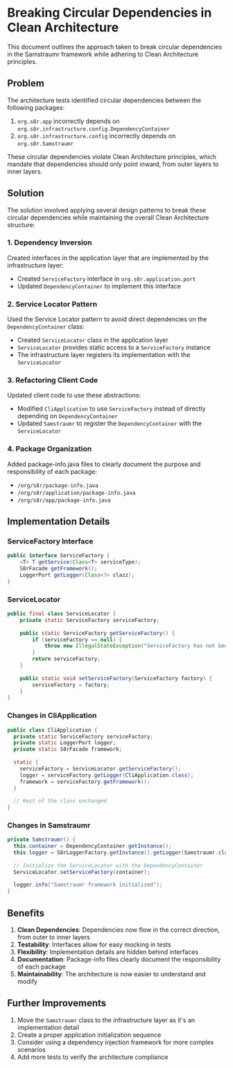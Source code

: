 # Breaking Circular Dependencies in Clean Architecture

This document outlines the approach taken to break circular dependencies in the Samstraumr framework while adhering to Clean Architecture principles.

## Problem

The architecture tests identified circular dependencies between the following packages:

1. `org.s8r.app` incorrectly depends on `org.s8r.infrastructure.config.DependencyContainer`
2. `org.s8r.infrastructure.config` incorrectly depends on `org.s8r.Samstraumr`

These circular dependencies violate Clean Architecture principles, which mandate that dependencies should only point inward, from outer layers to inner layers.

## Solution

The solution involved applying several design patterns to break these circular dependencies while maintaining the overall Clean Architecture structure:

### 1. Dependency Inversion

Created interfaces in the application layer that are implemented by the infrastructure layer:

- Created `ServiceFactory` interface in `org.s8r.application.port`
- Updated `DependencyContainer` to implement this interface

### 2. Service Locator Pattern

Used the Service Locator pattern to avoid direct dependencies on the `DependencyContainer` class:

- Created `ServiceLocator` class in the application layer
- `ServiceLocator` provides static access to a `ServiceFactory` instance
- The infrastructure layer registers its implementation with the `ServiceLocator`

### 3. Refactoring Client Code

Updated client code to use these abstractions:

- Modified `CliApplication` to use `ServiceFactory` instead of directly depending on `DependencyContainer`
- Updated `Samstraumr` to register the `DependencyContainer` with the `ServiceLocator`

### 4. Package Organization

Added package-info.java files to clearly document the purpose and responsibility of each package:

- `/org/s8r/package-info.java`
- `/org/s8r/application/package-info.java`
- `/org/s8r/app/package-info.java`

## Implementation Details

### ServiceFactory Interface

```java
public interface ServiceFactory {
    <T> T getService(Class<T> serviceType);
    S8rFacade getFramework();
    LoggerPort getLogger(Class<?> clazz);
}
```

### ServiceLocator

```java
public final class ServiceLocator {
    private static ServiceFactory serviceFactory;
    
    public static ServiceFactory getServiceFactory() {
        if (serviceFactory == null) {
            throw new IllegalStateException("ServiceFactory has not been initialized");
        }
        return serviceFactory;
    }
    
    public static void setServiceFactory(ServiceFactory factory) {
        serviceFactory = factory;
    }
}
```

### Changes in CliApplication

```java
public class CliApplication {
  private static ServiceFactory serviceFactory;
  private static LoggerPort logger;
  private static S8rFacade framework;
  
  static {
    serviceFactory = ServiceLocator.getServiceFactory();
    logger = serviceFactory.getLogger(CliApplication.class);
    framework = serviceFactory.getFramework();
  }
  
  // Rest of the class unchanged
}
```

### Changes in Samstraumr

```java
private Samstraumr() {
  this.container = DependencyContainer.getInstance();
  this.logger = S8rLoggerFactory.getInstance().getLogger(Samstraumr.class);
  
  // Initialize the ServiceLocator with the DependencyContainer
  ServiceLocator.setServiceFactory(container);
  
  logger.info("Samstraumr framework initialized");
}
```

## Benefits

1. **Clean Dependencies**: Dependencies now flow in the correct direction, from outer to inner layers
2. **Testability**: Interfaces allow for easy mocking in tests
3. **Flexibility**: Implementation details are hidden behind interfaces
4. **Documentation**: Package-info files clearly document the responsibility of each package
5. **Maintainability**: The architecture is now easier to understand and modify

## Further Improvements

1. Move the `Samstraumr` class to the infrastructure layer as it's an implementation detail
2. Create a proper application initialization sequence
3. Consider using a dependency injection framework for more complex scenarios
4. Add more tests to verify the architecture compliance